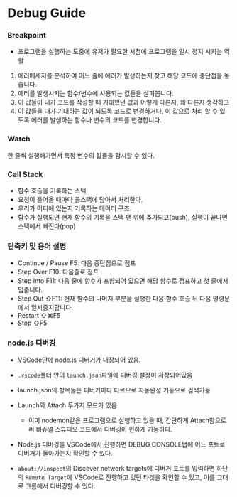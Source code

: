 # Debug Guide

### Breakpoint
- 프로그램을 실행하는 도중에 유저가 필요한 시점에 프로그램을 일시 정지 시키는 역활

1. 에러메세지를 분석하여 어느 줄에 에러가 발생하는지 찾고 해당 코드에 중단점을 놓습니다.
2. 에러를 발생시키는 함수/변수에 사용되는 값들을 살펴봅니다.
3. 이 값들이 내가 코드를 작성할 때 기대했던 값과 어떻게 다른지, 왜 다른지 생각하고
4. 이 값들을 내가 기대하는 값이 되도록 코드로 변경하거나, 이 값으로 처리 할 수 있도록 에러를 발생하는 함수나 변수의 코드를 변경합니다.

### Watch

한 줄씩 실행해가면서 특정 변수의 값들을 감시할 수 있다.

### Call Stack
- 함수 호출을 기록하는 스택
- 요청이 들어올 때마다 콜스택에 담아서 처리한다.
- 우리가 어디에 있는지 기록하는 데이터 구조.
- 함수가 실행되면 현재 함수의 기록을 스택 맨 위에 추가되고(push), 실행이 끝나면 스택에서 빠진다(pop)

### 단축키 및 용어 설명
- Continue / Pause F5: 다음 중단점으로 점프
- Step Over F10: 다음줄로 점프
- Step Into F11: 다음 줄에 함수가 포함되어 있으면 해당 함수로 점프하고 첫 줄에서 멈춥니다.
- Step Out ⇧F11: 현재 함수의 나머지 부분을 실행한 다음 함수 호출 뒤 다음 명령문에서 일시중지합니다.
- Restart ⇧⌘F5
- Stop ⇧F5

### node.js 디버깅 

- VSCode안에 node.js 디버거가 내장되어 있음.
- `.vscode`폴더 안의 `launch.json`파일에 디버깅 설정이 저장되어있음
- launch.json의 항목들은 디버거마다 다르므로 자동완성 기능으로 검색가능
- Launch와 Attach 두가지 모드가 있음
  - 이미 nodemon같은 프로그램으로 실행하고 있을 때, 간단하게 Attach함으로써 비쥬얼 스튜디오 코드에서 디버깅이 편하게 가능하다.

- Node.js 디버깅을 VSCode에서 진행하면 DEBUG CONSOLE탭에 어느 포트로 디버거가 돌아가는지 확인할 수 있다.
- `about://inspect`의 Discover network targets에 디버거 포트를 입력하면 하단의 `Remote Target`에 VSCode로 진행하고 있던 타겟을 확인할 수 있고, 이를 그대로 크롬에서 디버깅할 수 있다.
